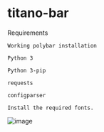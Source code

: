 # titano-bar

Requirements

    Working polybar installation

    Python 3

    Python 3-pip

    requests
  
    configparser
  
    Install the required fonts.

![image](https://user-images.githubusercontent.com/25522056/160284223-53952244-ebb2-4d48-ab57-5a08dda2f35a.png)
